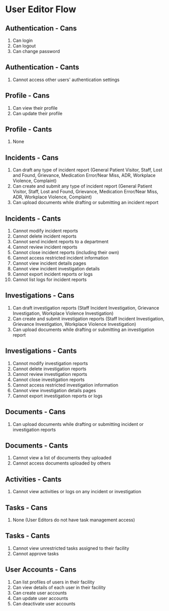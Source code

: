 # User Editor Flow

## Authentication - Cans

1. Can login
2. Can logout
3. Can change password

## Authentication - Cants

1. Cannot access other users' authentication settings

## Profile - Cans

1. Can view their profile
2. Can update their profile

## Profile - Cants

1. None

## Incidents - Cans

1. Can draft any type of incident report (General Patient Visitor, Staff, Lost and Found, Grievance, Medication Error/Near Miss, ADR, Workplace Violence, Complaint)
2. Can create and submit any type of incident report (General Patient Visitor, Staff, Lost and Found, Grievance, Medication Error/Near Miss, ADR, Workplace Violence, Complaint)
3. Can upload documents while drafting or submitting an incident report

## Incidents - Cants

1. Cannot modify incident reports
2. Cannot delete incident reports
3. Cannot send incident reports to a department
4. Cannot review incident reports
5. Cannot close incident reports (including their own)
6. Cannot access restricted incident information
7. Cannot view incident details pages
8. Cannot view incident investigation details
9. Cannot export incident reports or logs
10. Cannot list logs for incident reports

## Investigations - Cans

1. Can draft investigation reports (Staff Incident Investigation, Grievance Investigation, Workplace Violence Investigation)
2. Can create and submit investigation reports (Staff Incident Investigation, Grievance Investigation, Workplace Violence Investigation)
3. Can upload documents while drafting or submitting an investigation report

## Investigations - Cants

1. Cannot modify investigation reports
2. Cannot delete investigation reports
3. Cannot review investigation reports
4. Cannot close investigation reports
5. Cannot access restricted investigation information
6. Cannot view investigation details pages
7. Cannot export investigation reports or logs

## Documents - Cans

1. Can upload documents while drafting or submitting incident or investigation reports

## Documents - Cants

1. Cannot view a list of documents they uploaded
2. Cannot access documents uploaded by others

## Activities - Cants

1. Cannot view activities or logs on any incident or investigation

## Tasks - Cans

1. None (User Editors do not have task management access)

## Tasks - Cants

1. Cannot view unrestricted tasks assigned to their facility
2. Cannot approve tasks

## User Accounts - Cans

1. Can list profiles of users in their facility
2. Can view details of each user in their facility
3. Can create user accounts
4. Can update user accounts
5. Can deactivate user accounts

